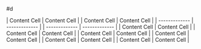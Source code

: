 #d

| Content Cell  | Content Cell  | | Content Cell  | Content Cell  |
| ------------- | ------------- | | ------------- | ------------- |
| Content Cell  | Content Cell  | | Content Cell  | Content Cell  |
| Content Cell  | Content Cell  | | Content Cell  | Content Cell  |
| Content Cell  | Content Cell  | | Content Cell  | Content Cell  |
